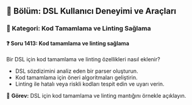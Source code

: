 ## 📘 Bölüm: DSL Kullanıcı Deneyimi ve Araçları  
### 🔹 Kategori: Kod Tamamlama ve Linting Sağlama  
#### ❓ Soru 1413: Kod tamamlama ve linting sağlama

Bir DSL için kod tamamlama ve linting özellikleri nasıl eklenir?

- DSL sözdizimini analiz eden bir parser oluşturun.
- Kod tamamlama için öneri algoritmaları geliştirin.
- Linting ile hatalı veya riskli kodları tespit edin ve uyarı verin.

🔧 **Görev:** DSL için kod tamamlama ve linting mantığını örnekle açıklayın.
